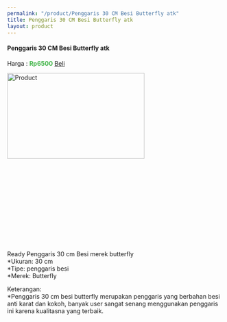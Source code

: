 ```yaml
---
permalink: "/product/Penggaris 30 CM Besi Butterfly atk"
title: Penggaris 30 CM Besi Butterfly atk
layout: product
---
```


#### Penggaris 30 CM Besi Butterfly atk
Harga : <span style="color:#42b549">**Rp6500**</span>  <a class="btn btn-success" href="http://api.whatsapp.com/send?phone={{site.whatsapp}}&text=kak saya mau beli {{page.title}} () 1 buah bayarnya di kampus ia kak %3A)" style="width:100px;">Beli</a>

<image src="{{site.baseurl}}/img/Penggaris 30 CM Besi Butterfly atk.jpg" alt="Product" width="80%" height="50%" style="max-width:400px;max-height:400px"/>

Ready Penggaris 30 cm Besi merek butterfly  
*Ukuran: 30 cm  
*Tipe: penggaris besi  
*Merek: Butterfly  
  
Keterangan:  
*Penggaris 30 cm besi butterfly merupakan penggaris yang berbahan besi anti karat dan kokoh, banyak user sangat senang menggunakan penggaris ini karena kualitasna yang terbaik.